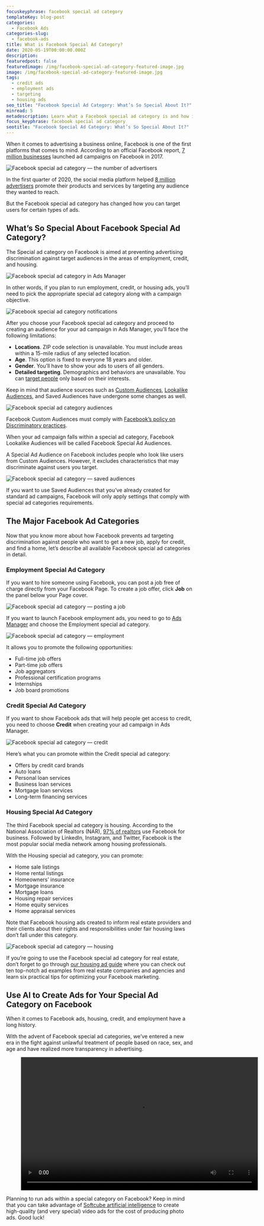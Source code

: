 ```yaml
---
focuskeyphrase: facebook special ad category
templateKey: blog-post
categories:
  - Facebook Ads
categories-slug:
  - facebook-ads
title: What is Facebook Special Ad Category?
date: 2020-05-19T00:00:00.000Z
description: 
featuredpost: false
featuredimage: /img/facebook-special-ad-category-featured-image.jpg
image: /img/facebook-special-ad-category-featured-image.jpg
tags:
  - credit ads
  - employment ads
  - targeting
  - housing ads
seo_title: "Facebook Special Ad Category: What’s So Special About It?"
minread: 5
metadescription: Learn what a Facebook special ad category is and how it has changed the opportunities of advertisers in the areas of housing, employment, and  credit.
focus_keyphrase: facebook special ad category
seotitle: "Facebook Special Ad Category: What’s So Special About It?"
---
```

<!--StartFragment-->

When it comes to advertising a business online, Facebook is one of the first platforms that comes to mind. According to an official Facebook report, [7 million businesses](https://www.statista.com/statistics/778191/active-facebook-advertisers/) launched ad campaigns on Facebook in 2017.

![Facebook special ad category — the number of advertisers](/img/facebook-special-ad-category-active-advertisers.jpg)

In the first quarter of 2020, the social media platform helped [8 million advertisers](https://www.statista.com/statistics/778191/active-facebook-advertisers/) promote their products and services by targeting any audience they wanted to reach.

But the Facebook special ad category has changed how you can target users for certain types of ads.

## What’s So Special About Facebook Special Ad Category?

The Special ad category on Facebook is aimed at preventing advertising discrimination against target audiences in the areas of employment, credit, and housing.

![Facebook special ad category in Ads Manager](/img/facebook-special-ad-category-ads-manager-1024x235.jpg)

In other words, if you plan to run employment, credit, or housing ads, you’ll need to pick the appropriate special ad category along with a campaign objective.

![Facebook special ad category notifications](/img/facebook-special-ad-category-notifications.jpg)

After you choose your Facebook special ad category and proceed to creating an audience for your ad campaign in Ads Manager, you’ll face the following limitations:

* **Locations**. ZIP code selection is unavailable. You must include areas within a 15-mile radius of any selected location.
* **Age**. This option is fixed to everyone 18 years and older.
* **Gender**. You’ll have to show your ads to users of all genders.
* **Detailed targeting**. Demographics and behaviors are unavailable. You can [target people](https://softcube.com/how-to-find-a-perfect-facebook-target-audience/) only based on their interests.

Keep in mind that audience sources such as [Custom Audiences](https://softcube.com/guide-to-facebook-custom-audiences/), [Lookalike Audiences](https://softcube.com/how-to-use-facebook-lookalike-audiences/), and Saved Audiences have undergone some changes as well.

![Facebook special ad category audiences](/img/facebook-special-ad-category-audiences.jpg)

Facebook Custom Audiences must comply with [Facebook’s policy on Discriminatory practices](https://www.facebook.com/policies/ads/prohibited_content/discriminatory_practices).

When your ad campaign falls within a special ad category, Facebook Lookalike Audiences will be called Facebook Special Ad Audiences. 

A Special Ad Audience on Facebook includes people who look like users from Custom Audiences. However, it excludes characteristics that may discriminate against users you target.

![Facebook special ad category — saved audiences](/img/facebook-special-ad-category-saved-audiences.jpg)

If you want to use Saved Audiences that you’ve already created for standard ad campaigns, Facebook will only apply settings that comply with special ad categories requirements.

## The Major Facebook Ad Categories

Now that you know more about how Facebook prevents ad targeting discrimination against people who want to get a new job, apply for credit, and find a home, let’s describe all available Facebook special ad categories in detail.

### Employment Special Ad Category

If you want to hire someone using Facebook, you can post a job free of charge directly from your Facebook Page. To create a job offer, click **Job** on the panel below your Page cover.

![Facebook special ad category — posting a job](/img/facebook-special-ad-category-posting-jobs-1024x512.jpg)

If you want to launch Facebook employment ads, you need to go to [Ads Manager](https://softcube.com/tips-and-tricks-for-facebook-ads-manager/) and choose the Employment special ad category.

![Facebook special ad category — employment](/img/facebook-special-ad-category-employment-1024x232.jpg)

It allows you to promote the following opportunities:

* Full-time job offers
* Part-time job offers
* Job aggregators
* Professional certification programs
* Internships
* Job board promotions

### Credit Special Ad Category

If you want to show Facebook ads that will help people get access to credit, you need to choose **Credit** when creating your ad campaign in Ads Manager. 

![Facebook special ad category — credit](/img/facebook-special-ad-category-credit-1024x232.jpg)

Here’s what you can promote within the Credit special ad category:

* Offers by credit card brands
* Auto loans
* Personal loan services
* Business loan services
* Mortgage loan services
* Long-term financing services

### Housing Special Ad Category 

The third Facebook special ad category is housing. According to the National Association of Realtors (NAR), [97% of realtors](https://www.nar.realtor/research-and-statistics/research-reports/real-estate-in-a-digital-age) use Facebook for business. Followed by LinkedIn, Instagram, and Twitter, Facebook is the most popular social media network among housing professionals.

With the Housing special ad category, you can promote:

* Home sale listings
* Home rental listings
* Homeowners’ insurance
* Mortgage insurance
* Mortgage loans
* Housing repair services
* Home equity services
* Home appraisal services

Note that Facebook housing ads created to inform real estate providers and their clients about their rights and responsibilities under fair housing laws don’t fall under this category.

![Facebook special ad category — housing](/img/facebook-special-ad-category-housing-1024x232.jpg)

If you’re going to use the Facebook special ad category for real estate, don’t forget to go through [our housing ad guide](https://softcube.com/successful-facebook-ads-for-real-estate/) where you can check out ten top-notch ad examples from real estate companies and agencies and learn six practical tips for optimizing your Facebook marketing.

## Use AI to Create Ads for Your Special Ad Category on Facebook

When it comes to Facebook ads, housing, credit, and employment have a long history.

With the advent of Facebook special ad categories, we’ve entered a new era in the fight against unlawful treatment of people based on race, sex, and age and have realized more transparency in advertising.

<figure class="wp-block-video aligncenter"><video controls autoplay="autoplay" loop="loop" width="640" height="360"src="https://video.softcube.com/media/237908189eb65a642869912b3f318742.mp4"></video></figure>

Planning to run ads within a special category on Facebook? Keep in mind that you can take advantage of [Softcube artificial intelligence](https://softcube.com/) to create high-quality (and very special) video ads for the cost of producing photo ads. Good luck!

<style>
@media screen and (max-width: 780px){
  iframe {
    height: inherit !important;
  }
}
</style>
